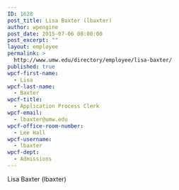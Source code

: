 ```yaml
---
ID: 1628
post_title: Lisa Baxter (lbaxter)
author: wpengine
post_date: 2015-07-06 08:00:00
post_excerpt: ""
layout: employee
permalink: >
  http://www.umw.edu/directory/employee/lisa-baxter/
published: true
wpcf-first-name:
  - Lisa
wpcf-last-name:
  - Baxter
wpcf-title:
  - Application Process Clerk
wpcf-email:
  - lbaxter@umw.edu
wpcf-office-room-number:
  - Lee Hall
wpcf-username:
  - lbaxter
wpcf-dept:
  - Admissions
---
```

Lisa Baxter (lbaxter)